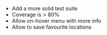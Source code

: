 * Add a more solid test suite
* Coverage is > 80%
* Allow on-hover menu with more info
* Allow to save favourite locations
